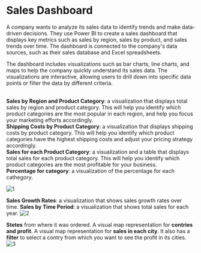 <h1>Sales Dashboard </h1>
A company wants to analyze its sales data to identify trends and make data-driven decisions. They use Power BI to create a sales dashboard that displays key metrics such as sales by region, sales by product, and sales trends over time. The dashboard is connected to the company's data sources, such as their sales database and Excel spreadsheets.<br>

The dashboard includes visualizations such as bar charts, line charts, and maps to help the company quickly understand its sales data. The visualizations are interactive, allowing users to drill down into specific data points or filter the data by different criteria.
<br>
<br>


**Sales by Region and Product Category**: a visualization that displays total sales by region and product category. This will help you identify which product categories are the most popular in each region, and help you focus your marketing efforts accordingly. <br>
**Shipping Costs by Product Category**: a visualization that displays shipping costs by product category. This will help you identify which product categories have the highest shipping costs and adjust your pricing strategy accordingly.<br>
**Sales for each Product Category**: a visualization and a table that displays total sales for each product category. This will help you identify which product categories are the most profitable for your business.  <br>
**Percentage for category**: a visualization of the percentage for each cathegory.  

![1](https://user-images.githubusercontent.com/52502585/226858045-c37b8daf-6090-424a-b7ba-28672379625c.PNG)

**Sales Growth Rates**: a visualization that shows sales growth rates over time.
**Sales by Time Period**:  a visualization that shows total sales for each year.
![2](https://user-images.githubusercontent.com/52502585/226858095-1d15589f-f837-47e3-bcac-b9a80232907e.PNG)


**Stetes** from where it was ordered.
A visual map representation for **contries and profit**.
A visual map representation for **sales in each city**. It also has a **filter** to select a contry from which you want to see the profit in its cities.
![3](https://user-images.githubusercontent.com/52502585/226858089-d14ac0c6-8fc0-440b-b8f8-dc24aa7b825d.PNG)
